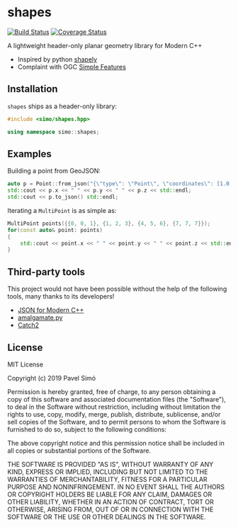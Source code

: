# shapes

[![Build Status](https://travis-ci.org/pavelsimo/shapes.svg?branch=master)](https://travis-ci.org/pavelsimo/shapes)
[![Coverage Status](https://coveralls.io/repos/github/pavelsimo/shapes/badge.svg?branch=master)](https://coveralls.io/github/pavelsimo/shapes?branch=master)

A lightweight header-only planar geometry library for Modern C++

- Inspired by python [shapely](https://pypi.org/project/Shapely/) 
- Complaint with OGC [Simple Features](https://en.wikipedia.org/wiki/Simple_Features)

## Installation

`shapes` ships as a header-only library:

```cpp
#include <simo/shapes.hpp>

using namespace simo::shapes;
```

## Examples

Building a point from GeoJSON:

```cpp
auto p = Point::from_json("{\"type\": \"Point\", \"coordinates\": [1.0, 2.0, 3.0]}");
std::cout << p.x << " " << p.y << " " << p.z << std::endl;
std::cout << p.to_json() std::endl; 
```

Iterating a `MultiPoint` is as simple as:

```cpp
MultiPoint points({{0, 0, 1}, {1, 2, 3}, {4, 5, 6}, {7, 7, 7}});
for(const auto& point: points)
{
    std::cout << point.x << " " << point.y << " " << point.z << std::endl;
} 
```

## Third-party tools

This project would not have been possible without the help of the following tools, many thanks to its developers!

- [JSON for Modern C++](https://github.com/nlohmann/json)
- [amalgamate.py](https://github.com/edlund/amalgamate)
- [Catch2](https://github.com/catchorg/Catch2)

## License

MIT License

Copyright (c) 2019 Pavel Simó

Permission is hereby granted, free of charge, to any person obtaining a copy
of this software and associated documentation files (the "Software"), to deal
in the Software without restriction, including without limitation the rights
to use, copy, modify, merge, publish, distribute, sublicense, and/or sell
copies of the Software, and to permit persons to whom the Software is
furnished to do so, subject to the following conditions:

The above copyright notice and this permission notice shall be included in all
copies or substantial portions of the Software.

THE SOFTWARE IS PROVIDED "AS IS", WITHOUT WARRANTY OF ANY KIND, EXPRESS OR
IMPLIED, INCLUDING BUT NOT LIMITED TO THE WARRANTIES OF MERCHANTABILITY,
FITNESS FOR A PARTICULAR PURPOSE AND NONINFRINGEMENT. IN NO EVENT SHALL THE
AUTHORS OR COPYRIGHT HOLDERS BE LIABLE FOR ANY CLAIM, DAMAGES OR OTHER
LIABILITY, WHETHER IN AN ACTION OF CONTRACT, TORT OR OTHERWISE, ARISING FROM,
OUT OF OR IN CONNECTION WITH THE SOFTWARE OR THE USE OR OTHER DEALINGS IN THE
SOFTWARE.
